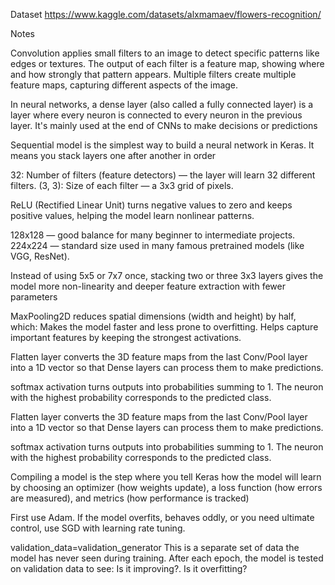 Dataset
https://www.kaggle.com/datasets/alxmamaev/flowers-recognition/

Notes

Convolution applies small filters to an image to detect specific patterns 
like edges or textures. The output of each filter is a feature map, showing where 
and how strongly that pattern appears. Multiple filters create multiple feature maps,
capturing different aspects of the image.

In neural networks, a dense layer (also called a fully connected layer) is a layer
 where every neuron is connected to every neuron in the previous layer.
It's mainly used at the end of CNNs to make decisions or predictions

Sequential model is the simplest way to build a neural network in Keras.
It means you stack layers one after another in order

32: Number of filters (feature detectors) — the layer will learn 32 different 
filters. (3, 3): Size of each filter — a 3x3 grid of pixels.

ReLU (Rectified Linear Unit) turns negative values to zero and keeps positive 
values, helping the model learn nonlinear patterns.

128x128 — good balance for many beginner to intermediate projects.
224x224 — standard size used in many famous pretrained models (like VGG, ResNet).

Instead of using 5x5 or 7x7 once, stacking two or three 3x3 layers gives the model
more non-linearity and deeper feature extraction with fewer parameters

MaxPooling2D reduces spatial dimensions (width and height) by half, which:
Makes the model faster and less prone to overfitting.
Helps capture important features by keeping the strongest activations.

Flatten layer converts the 3D feature maps from the last Conv/Pool
layer into a 1D vector so that Dense layers can process them to make predictions.

softmax activation turns outputs into probabilities summing to 1.
The neuron with the highest probability corresponds to the predicted class.
 
Flatten layer converts the 3D feature maps from the last Conv/Pool
layer into a 1D vector so that Dense layers can process them to make predictions.

softmax activation turns outputs into probabilities summing to 1.
The neuron with the highest probability corresponds to the predicted class.
 

Compiling a model is the step where you tell Keras how the model will learn
by choosing an optimizer (how weights update), a loss function
(how errors are measured), and metrics (how performance is tracked)

First use Adam. If the model overfits, behaves oddly,
or you need ultimate control, use SGD with learning rate tuning.

validation_data=validation_generator
This is a separate set of data the model has never seen during training.
After each epoch, the model is tested on validation data to see:
Is it improving?. Is it overfitting?
